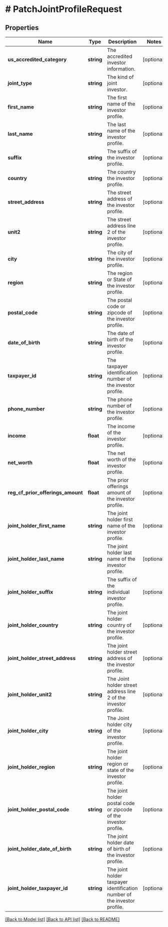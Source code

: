 # # PatchJointProfileRequest

## Properties

Name | Type | Description | Notes
------------ | ------------- | ------------- | -------------
**us_accredited_category** | **string** | The accredited investor information. | [optional]
**joint_type** | **string** | The kind of joint investor. | [optional]
**first_name** | **string** | The first name of the investor profile. | [optional]
**last_name** | **string** | The last name of the investor profile. | [optional]
**suffix** | **string** | The suffix of the investor profile. | [optional]
**country** | **string** | The country the investor profile. | [optional]
**street_address** | **string** | The street address of the investor profile. | [optional]
**unit2** | **string** | The street address line 2 of the investor profile. | [optional]
**city** | **string** | The city of the investor profile. | [optional]
**region** | **string** | The region or State of the investor profile. | [optional]
**postal_code** | **string** | The postal code or zipcode of the investor profile. | [optional]
**date_of_birth** | **string** | The date of birth of the investor profile. | [optional]
**taxpayer_id** | **string** | The taxpayer identification number of the investor profile. | [optional]
**phone_number** | **string** | The phone number of the investor profile. | [optional]
**income** | **float** | The income of the investor profile. | [optional]
**net_worth** | **float** | The net worth of the investor profile. | [optional]
**reg_cf_prior_offerings_amount** | **float** | The prior offerings amount of the investor profile. | [optional]
**joint_holder_first_name** | **string** | The joint holder first name of the investor profile. | [optional]
**joint_holder_last_name** | **string** | The joint holder last name of the investor profile. | [optional]
**joint_holder_suffix** | **string** | The suffix of the individual investor profile. | [optional]
**joint_holder_country** | **string** | The joint holder country of the investor profile. | [optional]
**joint_holder_street_address** | **string** | The joint holder street address of the investor profile. | [optional]
**joint_holder_unit2** | **string** | The Joint holder street address line 2 of the investor profile. | [optional]
**joint_holder_city** | **string** | The Joint holder city of the investor profile. | [optional]
**joint_holder_region** | **string** | The joint holder region or state of the investor profile. | [optional]
**joint_holder_postal_code** | **string** | The joint holder postal code or zipcode of the investor profile. | [optional]
**joint_holder_date_of_birth** | **string** | The joint holder date of birth of the investor profile. | [optional]
**joint_holder_taxpayer_id** | **string** | The joint holder taxpayer identification number of the investor profile. | [optional]

[[Back to Model list]](../../README.md#models) [[Back to API list]](../../README.md#endpoints) [[Back to README]](../../README.md)
